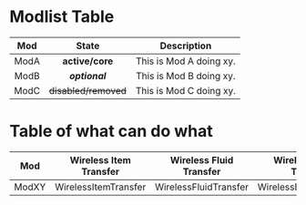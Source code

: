 # Modlist Table

__Mod__ | __State__ | __Description__
:--------: | :---------: | :--------------:
ModA   | __active/core__   | This is Mod A doing xy.
ModB   | ___optional___   | This is Mod B doing xy.
ModC   | ~~disabled/removed~~   | This is Mod C doing xy.

# Table of what can do what 

__Mod__ | __Wireless Item Transfer__ | __Wireless Fluid Transfer__ | __Wireless Energy Transfer__ | __Furnacing__ | __Crushing__ | __Plating__ | __Roding__ | __Gearing__ | __Charging__ | __Quarry__ | __SimpleStorage__ | __AdvancedStorage__ | __DigitalStorage__ | __LavaGeneration__ | __OreToIngot__
:--------: | :--------: | :--------: | :--------: | :--------: | :--------: | :--------: | :--------: | :--------: | :--------: | :--------: | :--------: | :--------: | :--------: | :--------: | :--------:
ModXY   | WirelessItemTransfer   | WirelessFluidTransfer   | WirelessENergyTransfer   | Furnace   | Crusher   | PlatingMachine   | RodMachine   | GearMachine   | ChargingDevice   | Quarry   | SimpleStorage   | AdvancedStorage   | DigitalStorage   | LavaGenerator   | DigitalStorage


